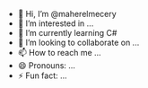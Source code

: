 - 👋 Hi, I’m @maherelmecery
- 👀 I’m interested in ...
- 🌱 I’m currently learning C#
- 💞️ I’m looking to collaborate on ...
- 📫 How to reach me ...
- 😄 Pronouns: ...
- ⚡ Fun fact: ...

<!---
maherelmecery/maherelmecery is a ✨ special ✨ repository because its `README.md` (this file) appears on your GitHub profile.
You can click the Preview link to take a look at your changes.
--->
